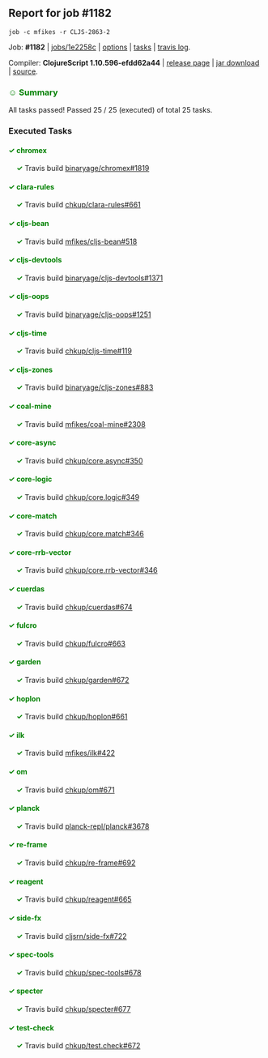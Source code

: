 ## Report for job #1182
```
job -c mfikes -r CLJS-2863-2
```


Job: **#1182** | [jobs/1e2258c](https://github.com/cljs-oss/canary/commit/1e2258cf76f76e6efa7a32ba634679f60df4923d) | [options](options.edn) | [tasks](tasks.edn) | [travis log](https://travis-ci.org/cljs-oss/canary/builds/613278436).

Compiler: **ClojureScript 1.10.596-efdd62a44** | [release page](https://github.com/cljs-oss/canary/releases/tag/r1.10.596-efdd62a44) | [jar download](https://github.com/cljs-oss/canary/releases/download/r1.10.596-efdd62a44/clojurescript-1.10.596-efdd62a44.jar) | [source](https://github.com/mfikes/clojurescript/commit/efdd62a44b8543bbff5efb8a5002878ad1d6371e).

### <b style='color:green'>☺ Summary</b>

All tasks passed! Passed 25 / 25 (executed) of total 25 tasks.

### Executed Tasks

#### <b style='color:green'>&#x2713; chromex</b>
&nbsp;&nbsp;&nbsp;&nbsp;<b style='color:green'>&#x2713;</b> Travis build [binaryage/chromex#1819](https://travis-ci.org/binaryage/chromex/builds/613279632)<br>

#### <b style='color:green'>&#x2713; clara-rules</b>
&nbsp;&nbsp;&nbsp;&nbsp;<b style='color:green'>&#x2713;</b> Travis build [chkup/clara-rules#661](https://travis-ci.org/chkup/clara-rules/builds/613279636)<br>

#### <b style='color:green'>&#x2713; cljs-bean</b>
&nbsp;&nbsp;&nbsp;&nbsp;<b style='color:green'>&#x2713;</b> Travis build [mfikes/cljs-bean#518](https://travis-ci.org/mfikes/cljs-bean/builds/613279634)<br>

#### <b style='color:green'>&#x2713; cljs-devtools</b>
&nbsp;&nbsp;&nbsp;&nbsp;<b style='color:green'>&#x2713;</b> Travis build [binaryage/cljs-devtools#1371](https://travis-ci.org/binaryage/cljs-devtools/builds/613279644)<br>

#### <b style='color:green'>&#x2713; cljs-oops</b>
&nbsp;&nbsp;&nbsp;&nbsp;<b style='color:green'>&#x2713;</b> Travis build [binaryage/cljs-oops#1251](https://travis-ci.org/binaryage/cljs-oops/builds/613279654)<br>

#### <b style='color:green'>&#x2713; cljs-time</b>
&nbsp;&nbsp;&nbsp;&nbsp;<b style='color:green'>&#x2713;</b> Travis build [chkup/cljs-time#119](https://travis-ci.org/chkup/cljs-time/builds/613279692)<br>

#### <b style='color:green'>&#x2713; cljs-zones</b>
&nbsp;&nbsp;&nbsp;&nbsp;<b style='color:green'>&#x2713;</b> Travis build [binaryage/cljs-zones#883](https://travis-ci.org/binaryage/cljs-zones/builds/613279674)<br>

#### <b style='color:green'>&#x2713; coal-mine</b>
&nbsp;&nbsp;&nbsp;&nbsp;<b style='color:green'>&#x2713;</b> Travis build [mfikes/coal-mine#2308](https://travis-ci.org/mfikes/coal-mine/builds/613279712)<br>

#### <b style='color:green'>&#x2713; core-async</b>
&nbsp;&nbsp;&nbsp;&nbsp;<b style='color:green'>&#x2713;</b> Travis build [chkup/core.async#350](https://travis-ci.org/chkup/core.async/builds/613279682)<br>

#### <b style='color:green'>&#x2713; core-logic</b>
&nbsp;&nbsp;&nbsp;&nbsp;<b style='color:green'>&#x2713;</b> Travis build [chkup/core.logic#349](https://travis-ci.org/chkup/core.logic/builds/613279688)<br>

#### <b style='color:green'>&#x2713; core-match</b>
&nbsp;&nbsp;&nbsp;&nbsp;<b style='color:green'>&#x2713;</b> Travis build [chkup/core.match#346](https://travis-ci.org/chkup/core.match/builds/613279690)<br>

#### <b style='color:green'>&#x2713; core-rrb-vector</b>
&nbsp;&nbsp;&nbsp;&nbsp;<b style='color:green'>&#x2713;</b> Travis build [chkup/core.rrb-vector#346](https://travis-ci.org/chkup/core.rrb-vector/builds/613279715)<br>

#### <b style='color:green'>&#x2713; cuerdas</b>
&nbsp;&nbsp;&nbsp;&nbsp;<b style='color:green'>&#x2713;</b> Travis build [chkup/cuerdas#674](https://travis-ci.org/chkup/cuerdas/builds/613279720)<br>

#### <b style='color:green'>&#x2713; fulcro</b>
&nbsp;&nbsp;&nbsp;&nbsp;<b style='color:green'>&#x2713;</b> Travis build [chkup/fulcro#663](https://travis-ci.org/chkup/fulcro/builds/613279849)<br>

#### <b style='color:green'>&#x2713; garden</b>
&nbsp;&nbsp;&nbsp;&nbsp;<b style='color:green'>&#x2713;</b> Travis build [chkup/garden#672](https://travis-ci.org/chkup/garden/builds/613279737)<br>

#### <b style='color:green'>&#x2713; hoplon</b>
&nbsp;&nbsp;&nbsp;&nbsp;<b style='color:green'>&#x2713;</b> Travis build [chkup/hoplon#661](https://travis-ci.org/chkup/hoplon/builds/613279929)<br>

#### <b style='color:green'>&#x2713; ilk</b>
&nbsp;&nbsp;&nbsp;&nbsp;<b style='color:green'>&#x2713;</b> Travis build [mfikes/ilk#422](https://travis-ci.org/mfikes/ilk/builds/613279745)<br>

#### <b style='color:green'>&#x2713; om</b>
&nbsp;&nbsp;&nbsp;&nbsp;<b style='color:green'>&#x2713;</b> Travis build [chkup/om#671](https://travis-ci.org/chkup/om/builds/613279804)<br>

#### <b style='color:green'>&#x2713; planck</b>
&nbsp;&nbsp;&nbsp;&nbsp;<b style='color:green'>&#x2713;</b> Travis build [planck-repl/planck#3678](https://travis-ci.org/planck-repl/planck/builds/613279892)<br>

#### <b style='color:green'>&#x2713; re-frame</b>
&nbsp;&nbsp;&nbsp;&nbsp;<b style='color:green'>&#x2713;</b> Travis build [chkup/re-frame#692](https://travis-ci.org/chkup/re-frame/builds/613279813)<br>

#### <b style='color:green'>&#x2713; reagent</b>
&nbsp;&nbsp;&nbsp;&nbsp;<b style='color:green'>&#x2713;</b> Travis build [chkup/reagent#665](https://travis-ci.org/chkup/reagent/builds/613279922)<br>

#### <b style='color:green'>&#x2713; side-fx</b>
&nbsp;&nbsp;&nbsp;&nbsp;<b style='color:green'>&#x2713;</b> Travis build [cljsrn/side-fx#722](https://travis-ci.org/cljsrn/side-fx/builds/613279946)<br>

#### <b style='color:green'>&#x2713; spec-tools</b>
&nbsp;&nbsp;&nbsp;&nbsp;<b style='color:green'>&#x2713;</b> Travis build [chkup/spec-tools#678](https://travis-ci.org/chkup/spec-tools/builds/613279863)<br>

#### <b style='color:green'>&#x2713; specter</b>
&nbsp;&nbsp;&nbsp;&nbsp;<b style='color:green'>&#x2713;</b> Travis build [chkup/specter#677](https://travis-ci.org/chkup/specter/builds/613279903)<br>

#### <b style='color:green'>&#x2713; test-check</b>
&nbsp;&nbsp;&nbsp;&nbsp;<b style='color:green'>&#x2713;</b> Travis build [chkup/test.check#672](https://travis-ci.org/chkup/test.check/builds/613279968)<br>